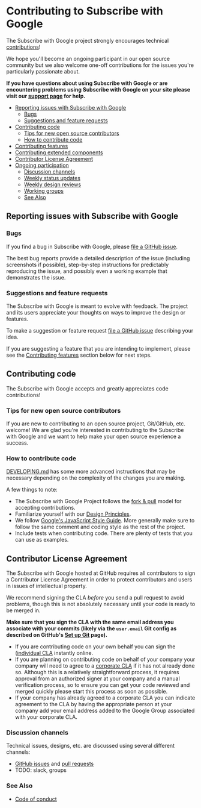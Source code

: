 # Contributing to Subscribe with Google

The Subscribe with Google project strongly encourages technical [contributions](__PROJECT__)!

We hope you'll become an ongoing participant in our open source community but we also welcome one-off contributions for the issues you're particularly passionate about.

**If you have questions about using Subscribe with Google or are encountering problems using Subscribe with Google on your site please visit our [support page](SUPPORT.md) for help.**

- [Reporting issues with Subscribe with Google](#reporting-issues-with-subscribe-with-google)
  * [Bugs](#bugs)
  * [Suggestions and feature requests](#suggestions-and-feature-requests)
- [Contributing code](#contributing-code)
  * [Tips for new open source contributors](#tips-for-new-open-source-contributors)
  * [How to contribute code](#how-to-contribute-code)
- [Contributing features](#contributing-features)
- [Contributing extended components](#contributing-extended-components)
- [Contributor License Agreement](#contributor-license-agreement)
- [Ongoing participation](#ongoing-participation)
  * [Discussion channels](#discussion-channels)
  * [Weekly status updates](#weekly-status-updates)
  * [Weekly design reviews](#weekly-design-reviews)
  * [Working groups](#working-groups)
  * [See Also](#see-also)

## Reporting issues with Subscribe with Google

### Bugs

If you find a bug in Subscribe with Google, please [file a GitHub issue](https://github.com/__PROJECT__/issues/new).

The best bug reports provide a detailed description of the issue (including screenshots if possible), step-by-step instructions for predictably reproducing the issue, and possibly even a working example that demonstrates the issue.

### Suggestions and feature requests

The Subscribe with Google is meant to evolve with feedback.  The project and its users appreciate your thoughts on ways to improve the design or features.

To make a suggestion or feature request [file a GitHub issue](https://github.com/__PROJECT__/issues/new) describing your idea.

If you are suggesting a feature that you are intending to implement, please see the [Contributing features](#contributing-features) section below for next steps.

## Contributing code

The Subscribe with Google accepts and greatly appreciates code contributions!

### Tips for new open source contributors

If you are new to contributing to an open source project, Git/GitHub, etc. welcome!  We are glad you're interested in contributing to the Subscribe with Google and we want to help make your open source experience a success.

### How to contribute code

[DEVELOPING.md](contributing/DEVELOPING.md) has some more advanced instructions that may be necessary depending on the complexity of the changes you are making.

A few things to note:

* The Subscribe with Google Project follows the [fork & pull](https://help.github.com/articles/using-pull-requests/#fork--pull) model for accepting contributions.
* Familiarize yourself with our [Design Principles](contributing/DESIGN_PRINCIPLES.md).
* We follow [Google's JavaScript Style Guide](https://google.github.io/styleguide/jsguide.html).  More generally make sure to follow the same comment and coding style as the rest of the project.
* Include tests when contributing code.  There are plenty of tests that you can use as examples.

## Contributor License Agreement

The Subscribe with Google hosted at GitHub requires all contributors to sign a Contributor License Agreement in order to protect contributors and users in issues of intellectual property.

We recommend signing the CLA *before* you send a pull request to avoid problems, though this is not absolutely necessary until your code is ready to be merged in.

**Make sure that you sign the CLA with the same email address you associate with your commits (likely via the `user.email` Git config as described on GitHub's [Set up Git](https://help.github.com/articles/set-up-git/) page).**

* If you are contributing code on your own behalf you can sign the ([individual CLA](https://developers.google.com/open-source/cla/individual) instantly online.
* If you are planning on contributing code on behalf of your company your company will need to agree to a [corporate CLA](https://developers.google.com/open-source/cla/corporate) if it has not already done so.  Although this is a relatively straightforward process, it requires approval from an authorized signer at your company and a manual verification process, so to ensure you can get your code reviewed and merged quickly please start this process as soon as possible.
* If your company has already agreed to a corporate CLA you can indicate agreement to the CLA by having the appropriate person at your company add your email address added to the Google Group associated with your corporate CLA.

### Discussion channels

Technical issues, designs, etc. are discussed using several different channels:

- [GitHub issues](https://github.com/__PROJECT__/issues) and [pull requests](https://github.com/__PROJECT__/pulls)
- TODO: slack, groups

### See Also

* [Code of conduct](CODE_OF_CONDUCT.md)
